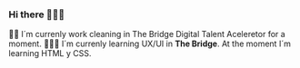 ### Hi there 🙈🙉🙊
💪🏻 I´m currenly work cleaning in The Bridge Digital Talent Aceleretor for a moment.
👩🏻‍🎓 I´m currenly learning UX/UI in **The Bridge**. At the moment I´m learning HTML y CSS. 


<!--
**Isisserret/Isisserret** is a ✨ _special_ ✨ repository because its `README.md` (this file) appears on your GitHub profile.

Here are some ideas to get you started:

- 🔭 I’m currently working on ...
- 🌱 I’m currently learning ...
- 👯 I’m looking to collaborate on ...
- 🤔 I’m looking for help with ...
- 💬 Ask me about ...
- 📫 How to reach me: ...
- 😄 Pronouns: ...
- ⚡ Fun fact: ...
-->
